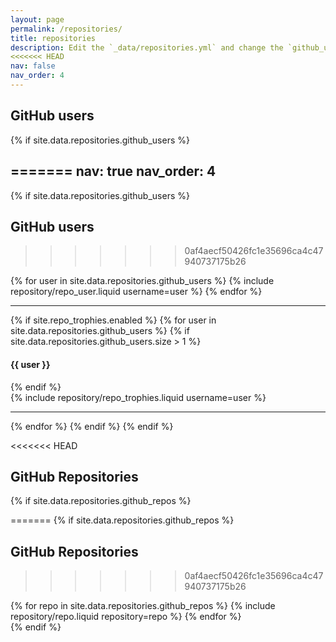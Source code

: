```yaml
---
layout: page
permalink: /repositories/
title: repositories
description: Edit the `_data/repositories.yml` and change the `github_users` and `github_repos` lists to include your own GitHub profile and repositories.
<<<<<<< HEAD
nav: false
nav_order: 4
---
```


## GitHub users

{% if site.data.repositories.github_users %}

=======
nav: true
nav_order: 4
---

{% if site.data.repositories.github_users %}

## GitHub users

>>>>>>> 0af4aecf50426fc1e35696ca4c47940737175b26
<div class="repositories d-flex flex-wrap flex-md-row flex-column justify-content-between align-items-center">
  {% for user in site.data.repositories.github_users %}
    {% include repository/repo_user.liquid username=user %}
  {% endfor %}
</div>

---

{% if site.repo_trophies.enabled %}
{% for user in site.data.repositories.github_users %}
{% if site.data.repositories.github_users.size > 1 %}

  <h4>{{ user }}</h4>
  {% endif %}
  <div class="repositories d-flex flex-wrap flex-md-row flex-column justify-content-between align-items-center">
  {% include repository/repo_trophies.liquid username=user %}
  </div>

---

{% endfor %}
{% endif %}
{% endif %}

<<<<<<< HEAD
## GitHub Repositories

{% if site.data.repositories.github_repos %}

=======
{% if site.data.repositories.github_repos %}

## GitHub Repositories

>>>>>>> 0af4aecf50426fc1e35696ca4c47940737175b26
<div class="repositories d-flex flex-wrap flex-md-row flex-column justify-content-between align-items-center">
  {% for repo in site.data.repositories.github_repos %}
    {% include repository/repo.liquid repository=repo %}
  {% endfor %}
</div>
{% endif %}
